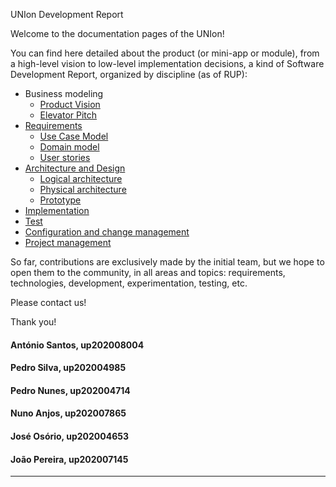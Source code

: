 UNIon Development Report

Welcome to the documentation pages of the UNIon!

You can find here detailed about the product (or mini-app or module), from a high-level vision to low-level implementation decisions, a kind of Software Development Report, organized by discipline (as of RUP): 

* Business modeling 
  * [Product Vision](https://github.com/LEIC-ES-2021-22/2LEIC09T5/blob/main/docs/ProductVision.md)
  * [Elevator Pitch]()
* [Requirements](https://github.com/LEIC-ES-2021-22/2LEIC09T5/blob/main/docs/requirements.md)
  * [Use Case Model]()
  * [Domain model]()
  * [User stories]()
* [Architecture and Design]()
  * [Logical architecture]()
  * [Physical architecture]()
  * [Prototype]()
* [Implementation]()
* [Test]()
* [Configuration and change management]()
* [Project management]()

So far, contributions are exclusively made by the initial team, but we hope to open them to the community, in all areas and topics: requirements, technologies, development, experimentation, testing, etc.

Please contact us! 

Thank you!

#### António Santos, up202008004
#### Pedro Silva, up202004985
#### Pedro Nunes, up202004714 
#### Nuno Anjos, up202007865
#### José Osório, up202004653
#### João Pereira, up202007145
---

